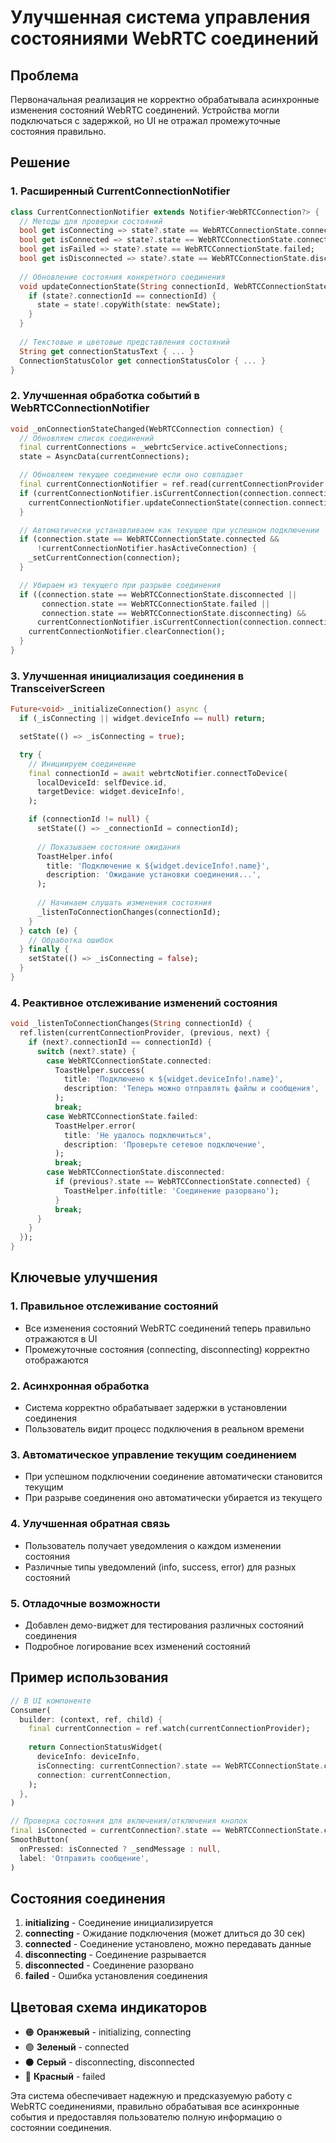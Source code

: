 # Улучшенная система управления состояниями WebRTC соединений

## Проблема

Первоначальная реализация не корректно обрабатывала асинхронные изменения состояний WebRTC соединений. Устройства могли подключаться с задержкой, но UI не отражал промежуточные состояния правильно.

## Решение

### 1. Расширенный CurrentConnectionNotifier

```dart
class CurrentConnectionNotifier extends Notifier<WebRTCConnection?> {
  // Методы для проверки состояний
  bool get isConnecting => state?.state == WebRTCConnectionState.connecting;
  bool get isConnected => state?.state == WebRTCConnectionState.connected;
  bool get isFailed => state?.state == WebRTCConnectionState.failed;
  bool get isDisconnected => state?.state == WebRTCConnectionState.disconnected;
  
  // Обновление состояния конкретного соединения
  void updateConnectionState(String connectionId, WebRTCConnectionState newState) {
    if (state?.connectionId == connectionId) {
      state = state!.copyWith(state: newState);
    }
  }
  
  // Текстовые и цветовые представления состояний
  String get connectionStatusText { ... }
  ConnectionStatusColor get connectionStatusColor { ... }
}
```

### 2. Улучшенная обработка событий в WebRTCConnectionNotifier

```dart
void _onConnectionStateChanged(WebRTCConnection connection) {
  // Обновляем список соединений
  final currentConnections = _webrtcService.activeConnections;
  state = AsyncData(currentConnections);

  // Обновляем текущее соединение если оно совпадает
  final currentConnectionNotifier = ref.read(currentConnectionProvider.notifier);
  if (currentConnectionNotifier.isCurrentConnection(connection.connectionId)) {
    currentConnectionNotifier.updateConnectionState(connection.connectionId, connection.state);
  }

  // Автоматически устанавливаем как текущее при успешном подключении
  if (connection.state == WebRTCConnectionState.connected && 
      !currentConnectionNotifier.hasActiveConnection) {
    _setCurrentConnection(connection);
  }

  // Убираем из текущего при разрыве соединения
  if ((connection.state == WebRTCConnectionState.disconnected ||
       connection.state == WebRTCConnectionState.failed ||
       connection.state == WebRTCConnectionState.disconnecting) &&
      currentConnectionNotifier.isCurrentConnection(connection.connectionId)) {
    currentConnectionNotifier.clearConnection();
  }
}
```

### 3. Улучшенная инициализация соединения в TransceiverScreen

```dart
Future<void> _initializeConnection() async {
  if (_isConnecting || widget.deviceInfo == null) return;

  setState(() => _isConnecting = true);

  try {
    // Инициируем соединение
    final connectionId = await webrtcNotifier.connectToDevice(
      localDeviceId: selfDevice.id,
      targetDevice: widget.deviceInfo!,
    );

    if (connectionId != null) {
      setState(() => _connectionId = connectionId);
      
      // Показываем состояние ожидания
      ToastHelper.info(
        title: 'Подключение к ${widget.deviceInfo!.name}',
        description: 'Ожидание установки соединения...',
      );
      
      // Начинаем слушать изменения состояния
      _listenToConnectionChanges(connectionId);
    }
  } catch (e) {
    // Обработка ошибок
  } finally {
    setState(() => _isConnecting = false);
  }
}
```

### 4. Реактивное отслеживание изменений состояния

```dart
void _listenToConnectionChanges(String connectionId) {
  ref.listen(currentConnectionProvider, (previous, next) {
    if (next?.connectionId == connectionId) {
      switch (next?.state) {
        case WebRTCConnectionState.connected:
          ToastHelper.success(
            title: 'Подключено к ${widget.deviceInfo!.name}',
            description: 'Теперь можно отправлять файлы и сообщения',
          );
          break;
        case WebRTCConnectionState.failed:
          ToastHelper.error(
            title: 'Не удалось подключиться',
            description: 'Проверьте сетевое подключение',
          );
          break;
        case WebRTCConnectionState.disconnected:
          if (previous?.state == WebRTCConnectionState.connected) {
            ToastHelper.info(title: 'Соединение разорвано');
          }
          break;
      }
    }
  });
}
```

## Ключевые улучшения

### 1. **Правильное отслеживание состояний**
- Все изменения состояний WebRTC соединений теперь правильно отражаются в UI
- Промежуточные состояния (connecting, disconnecting) корректно отображаются

### 2. **Асинхронная обработка**
- Система корректно обрабатывает задержки в установлении соединения
- Пользователь видит процесс подключения в реальном времени

### 3. **Автоматическое управление текущим соединением**
- При успешном подключении соединение автоматически становится текущим
- При разрыве соединения оно автоматически убирается из текущего

### 4. **Улучшенная обратная связь**
- Пользователь получает уведомления о каждом изменении состояния
- Различные типы уведомлений (info, success, error) для разных состояний

### 5. **Отладочные возможности**
- Добавлен демо-виджет для тестирования различных состояний соединения
- Подробное логирование всех изменений состояний

## Пример использования

```dart
// В UI компоненте
Consumer(
  builder: (context, ref, child) {
    final currentConnection = ref.watch(currentConnectionProvider);
    
    return ConnectionStatusWidget(
      deviceInfo: deviceInfo,
      isConnecting: currentConnection?.state == WebRTCConnectionState.connecting,
      connection: currentConnection,
    );
  },
)

// Проверка состояния для включения/отключения кнопок
final isConnected = currentConnection?.state == WebRTCConnectionState.connected;
SmoothButton(
  onPressed: isConnected ? _sendMessage : null,
  label: 'Отправить сообщение',
)
```

## Состояния соединения

1. **initializing** - Соединение инициализируется
2. **connecting** - Ожидание подключения (может длиться до 30 сек)
3. **connected** - Соединение установлено, можно передавать данные
4. **disconnecting** - Соединение разрывается
5. **disconnected** - Соединение разорвано
6. **failed** - Ошибка установления соединения

## Цветовая схема индикаторов

- 🟠 **Оранжевый** - initializing, connecting
- 🟢 **Зеленый** - connected
- ⚫ **Серый** - disconnecting, disconnected
- 🔴 **Красный** - failed

Эта система обеспечивает надежную и предсказуемую работу с WebRTC соединениями, правильно обрабатывая все асинхронные события и предоставляя пользователю полную информацию о состоянии соединения.